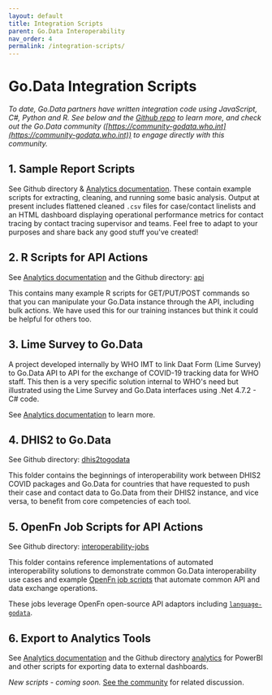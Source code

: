 ```yaml
---
layout: default
title: Integration Scripts
parent: Go.Data Interoperability
nav_order: 4
permalink: /integration-scripts/
---
```


# Go.Data Integration Scripts
_To date, Go.Data partners have written integration code using JavaScript, C#, Python and R. See below and the [Github repo](https://github.com/WorldHealthOrganization/godata/) to learn more, and check out the Go.Data community 
([https://community-godata.who.int](https://community-godata.who.int)) to engage directly with this community._

## 1. Sample Report Scripts
See Github directory & [Analytics documentation](https://worldhealthorganization.github.io/godata/analytics/). These contain example scripts for extracting, cleaning, and running some basic analysis. Output at present includes flattened cleaned `.csv` files for case/contact linelists 
and an HTML dashboard displaying operational performance metrics for contact tracing by contact tracing supervisor and teams. Feel free to adapt to your purposes and share back any good stuff you've created!

## 2. R Scripts for API Actions
See [Analytics documentation](https://worldhealthorganization.github.io/godata/analytics/) and the Github directory: [api](https://github.com/WorldHealthOrganization/godata/tree/master/api)

This contains many example R scripts for GET/PUT/POST commands so that you can manipulate your Go.Data instance through the API, including bulk actions. We have used this for our training instances but think it could be helpful for others too.

## 3. Lime Survey to Go.Data
A project developed internally by WHO IMT to link Daat Form (Lime Survey) to Go.Data API to API for the exchange of COVID-19 tracking data for WHO staff. This then is a very specific solution internal to WHO's need but illustrated using the Lime Survey and Go.Data interfaces using .Net 4.7.2 - C# code. 

See [Analytics documentation](https://worldhealthorganization.github.io/godata/analytics/) to learn more. 

## 4. DHIS2 to Go.Data
See Github directory: [dhis2togodata](https://github.com/WorldHealthOrganization/godata/tree/master/dhis2togodata)

This folder contains the beginnings of interoperability work between DHIS2 COVID packages and Go.Data for countries that 
have requested to push their case and contact data to Go.Data from their DHIS2 instance, and vice versa, to benefit from core competencies of each tool. 


## 5. OpenFn Job Scripts for API Actions
See Github directory: [interoperability-jobs](https://github.com/WorldHealthOrganization/godata/tree/master/interoperability-jobs)

This folder contains reference implementations of automated interoperability solutions to demonstrate common Go.Data interoperability 
use cases and example [OpenFn job scripts](https://docs.openfn.org/documentation.html#jobs) that automate common API and data exchange operations. 

These jobs leverage OpenFn open-source API adaptors including [`language-godata`](https://github.com/WorldHealthOrganization/language-godata/).

## 6. Export to Analytics Tools
See [Analytics documentation](https://worldhealthorganization.github.io/godata/analytics/) and the Github directory [analytics](https://github.com/WorldHealthOrganization/godata/tree/master/analytics) for PowerBI and other scripts for exporting data to external dashboards. 

_New scripts - coming soon._ [See the community](https://community-godata.who.int/conversations/dashboards-and-analysis/connecting-power-bi-through-api/5f8033acbd255079ca8ce356) for related discussion. 
